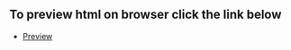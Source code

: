 
## To preview html on browser click the link below
- [Preview](https://html5marvel.netlify.app/)


